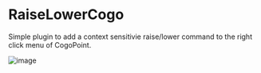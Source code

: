 # RaiseLowerCogo

Simple plugin to add a context sensitivie raise/lower command to the right click menu of CogoPoint.

![image](https://github.com/user-attachments/assets/03f8a622-18e2-48ac-876b-c52471c29383)
